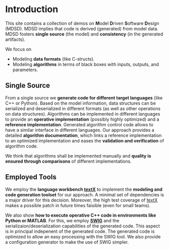 # Introduction

This site contains a collection of demos on **M**odel **D**riven **S**oftware **D**esign (MDSD). MDSD implies that code is derived (generated) from model data.
MDSD fosters **single source** (the model) and **consistency** (in the generated artifacts).

We focus on 

 * Modeling **data formats** (like C-structs).
 * Modeling **algorithms** in terms of black boxes with inputs, outputs, and parameters.
 
## Single Source

From a single source we **generate code for different target languages**
(like C++ or Python). Based on the
model information, data structures can be serialized and deserialized in
different formats (as well as other operations on data structures). 
Algorithms can be implemented in different languages to provide an **operative implementation**
(possibly highly optimized) and a **reference implementation**.
Generated algorithm control code allows to have a similar interface in
different languages. Our approach provides a detailed **algorithm documentation**,
which links a reference implementation to an optimized implementation and eases
the **validation and verification** of algorithm code. 

We think that algorithms shall be implemented manually and 
**quality is ensured through comparisons** of different implementations.

## Employed Tools

We employ the **language workbench [textX](http://textx.github.io/textX/stable/)** to implement the **modeling and code generation toolset** for our
approach. A minimal set of dependencies is a major driver for this decision. Moreover, the high test coverage of
[textX](https://github.com/textX/textX) makes a possible patch in future times faisible (even for small teams).


We also show **how to execute operative C++ code in environments like Python or MATLAB**.
For this, we employ **[SWIG](http://www.swig.org/)** and the serializaion/deserialization
capabilities of the generated code. This aspect is in principal indepenent of
the generated code. The generated code is optimized to allow an easy processing 
with the SWIG tool. We also provide a configuration generator to make the
use of SWIG simpler.
